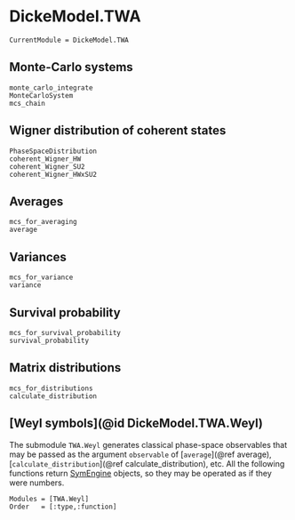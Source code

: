 # DickeModel.TWA
```@meta
CurrentModule = DickeModel.TWA
```
## Monte-Carlo systems
```@docs
monte_carlo_integrate
MonteCarloSystem
mcs_chain
```
## Wigner distribution of coherent states
```@docs
PhaseSpaceDistribution
coherent_Wigner_HW
coherent_Wigner_SU2
coherent_Wigner_HWxSU2
```
## Averages
```@docs
mcs_for_averaging
average
```
## Variances
```@docs
mcs_for_variance
variance
```
## Survival probability
```@docs
mcs_for_survival_probability
survival_probability
```
## Matrix distributions
```@docs
mcs_for_distributions
calculate_distribution
```


## [Weyl symbols](@id DickeModel.TWA.Weyl)
The submodule `TWA.Weyl` generates classical phase-space
observables that may be passed as the argument `observable` of [`average`](@ref average), [`calculate_distribution`](@ref calculate_distribution), etc. All the following functions return [SymEngine](https://juliahub.com/docs/SymEngine) objects,
so they may be operated as if they were numbers. 
```@autodocs
Modules = [TWA.Weyl]
Order   = [:type,:function]
```